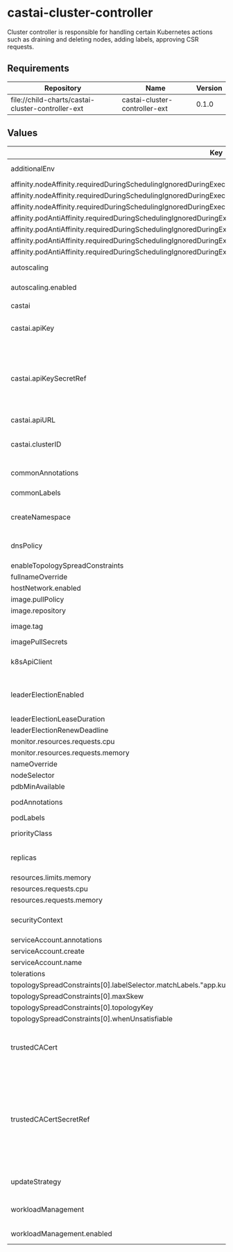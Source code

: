 # castai-cluster-controller

Cluster controller is responsible for handling certain Kubernetes actions such as draining and deleting nodes, adding labels, approving CSR requests.

## Requirements

| Repository | Name | Version |
|------------|------|---------|
| file://child-charts/castai-cluster-controller-ext | castai-cluster-controller-ext | 0.1.0 |

## Values

| Key | Type | Default | Description |
|-----|------|---------|-------------|
| additionalEnv | object | `{"LOG_LEVEL":"5","MONITOR_METADATA":"/controller-metadata/metadata"}` | Env variables passed to castai-cluster-controller. |
| affinity.nodeAffinity.requiredDuringSchedulingIgnoredDuringExecution.nodeSelectorTerms[0].matchExpressions[0].key | string | `"kubernetes.io/os"` |  |
| affinity.nodeAffinity.requiredDuringSchedulingIgnoredDuringExecution.nodeSelectorTerms[0].matchExpressions[0].operator | string | `"NotIn"` |  |
| affinity.nodeAffinity.requiredDuringSchedulingIgnoredDuringExecution.nodeSelectorTerms[0].matchExpressions[0].values[0] | string | `"windows"` |  |
| affinity.podAntiAffinity.requiredDuringSchedulingIgnoredDuringExecution[0].labelSelector.matchExpressions[0].key | string | `"app.kubernetes.io/name"` |  |
| affinity.podAntiAffinity.requiredDuringSchedulingIgnoredDuringExecution[0].labelSelector.matchExpressions[0].operator | string | `"In"` |  |
| affinity.podAntiAffinity.requiredDuringSchedulingIgnoredDuringExecution[0].labelSelector.matchExpressions[0].values[0] | string | `"castai-cluster-controller"` |  |
| affinity.podAntiAffinity.requiredDuringSchedulingIgnoredDuringExecution[0].topologyKey | string | `"kubernetes.io/hostname"` |  |
| autoscaling | object | `{"enabled":true}` | Settings for managing autoscaling features. |
| autoscaling.enabled | bool | `true` | Adds permissions to manage autoscaling. |
| castai | object | `{"apiKey":"","apiKeySecretRef":"","apiURL":"https://api.cast.ai","clusterID":"","clusterIdSecretKeyRef":{"key":"CLUSTER_ID","name":""}}` | CAST AI API configuration. |
| castai.apiKey | string | `""` | Token to be used for authorizing agent access to the CASTAI API. |
| castai.apiKeySecretRef | string | `""` | Name of secret with Token to be used for authorizing agent access to the API apiKey and apiKeySecretRef are mutually exclusive The referenced secret must provide the token in .data["API_KEY"]. |
| castai.apiURL | string | `"https://api.cast.ai"` | CASTAI public api url. |
| castai.clusterID | string | `""` | CASTAI Cluster unique identifier. clusterID and clusterIdSecretKeyRef are mutually exclusive |
| commonAnnotations | object | `{}` | Annotations to add to all resources. |
| commonLabels | object | `{}` | Labels to add to all resources. |
| createNamespace | bool | `false` | By default namespace is expected to be created by castai-agent. |
| dnsPolicy | string | `""` | DNS Policy Override - Needed when using some custom CNI's. |
| enableTopologySpreadConstraints | bool | `false` |  |
| fullnameOverride | string | `"castai-cluster-controller"` |  |
| hostNetwork.enabled | bool | `false` |  |
| image.pullPolicy | string | `"IfNotPresent"` |  |
| image.repository | string | `"us-docker.pkg.dev/castai-hub/library/cluster-controller"` |  |
| image.tag | string | `""` | Tag is set using Chart.yaml appVersion field. |
| imagePullSecrets | object | `{}` |  |
| k8sApiClient | object | `{"rateLimit":{"burst":150,"qps":25}}` | Settings for configuring k8s client used in castai-cluster-controller. |
| leaderElectionEnabled | bool | `true` | When running 2+ replicas of castai-cluster-controller only one should work as a leader. |
| leaderElectionLeaseDuration | string | `"15s"` |  |
| leaderElectionRenewDeadline | string | `"10s"` |  |
| monitor.resources.requests.cpu | string | `"100m"` |  |
| monitor.resources.requests.memory | string | `"128Mi"` |  |
| nameOverride | string | `""` |  |
| nodeSelector | object | `{}` |  |
| pdbMinAvailable | int | `1` |  |
| podAnnotations | object | `{}` | Annotations added to each pod. |
| podLabels | object | `{}` |  |
| priorityClass | object | `{"enabled":true,"name":"system-cluster-critical"}` | K8s priority class of castai-cluster-controller |
| replicas | int | `2` | Number of replicas for castai-cluster-controller deployment. |
| resources.limits.memory | string | `"1Gi"` |  |
| resources.requests.cpu | string | `"50m"` |  |
| resources.requests.memory | string | `"100Mi"` |  |
| securityContext | object | `{"fsGroup":65532,"runAsGroup":65532,"runAsNonRoot":true,"runAsUser":65532}` | User 65532 is non-root user for gcr distorless images |
| serviceAccount.annotations | object | `{}` |  |
| serviceAccount.create | bool | `true` |  |
| serviceAccount.name | string | `"castai-cluster-controller"` |  |
| tolerations | object | `{}` |  |
| topologySpreadConstraints[0].labelSelector.matchLabels."app.kubernetes.io/name" | string | `"castai-cluster-controller"` |  |
| topologySpreadConstraints[0].maxSkew | int | `1` |  |
| topologySpreadConstraints[0].topologyKey | string | `"kubernetes.io/hostname"` |  |
| topologySpreadConstraints[0].whenUnsatisfiable | string | `"ScheduleAnyway"` |  |
| trustedCACert | string | `""` | CA certificate to add to the set of root certificate authorities that the client will use when verifying server certificates. |
| trustedCACertSecretRef | string | `""` | Name of secret with CA certificate to be added to the set of root certificate authorities that the client will use when verifying server certificates. trustedCACert and trustedCACertSecretRef are mutually exclusive. The referenced secret must provide the certificate in .data["TLS_CA_CERT_FILE"]. |
| updateStrategy | object | `{"type":"RollingUpdate"}` | Controls `deployment.spec.strategy` field. |
| workloadManagement | object | `{"enabled":false}` | Settings for managing deployments and other pod controllers. |
| workloadManagement.enabled | bool | `false` | Adds permissions to patch deployments. |